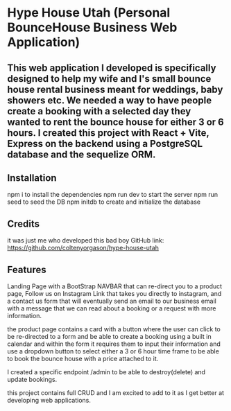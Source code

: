 # Hype House Utah (Personal BounceHouse Business Web Application)

## This web application I developed is specifically designed to help my wife and I's small bounce house rental business meant for weddings, baby showers etc. We needed a way to have people create a booking with a selected day they wanted to rent the bounce house for either 3 or 6 hours. I created this project with React + Vite, Express on the backend using a PostgreSQL database and the sequelize ORM.


## Installation

npm i to install the dependencies 
npm run dev to start the server
npm run seed to seed the DB
npm initdb to create and initialize the database


## Credits

it was just me who developed this bad boy
GitHub link: https://github.com/coltenyorgason/hype-house-utah

## Features

Landing Page with a BootStrap NAVBAR that can re-direct you to a product page, Follow us on Instagram Link that takes you directly to instagram, and a contact us form that will eventually send an email to our business email with a message that we can read about a booking or a request with more information. 

the product page contains a card with a button where the user can click to be re-directed to a form and be able to create a booking using a built in calendar and within the form it requires them to input their information and use a dropdown button to select either a 3 or 6 hour time frame to be able to book the bounce house with a price attached to it. 

I created a specific endpoint /admin to be able to destroy(delete) and update bookings. 

this project contains full CRUD and I am excited to add to it as I get better at developing web applications. 




